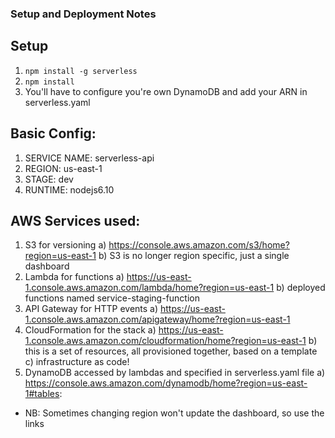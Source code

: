 ### Setup and Deployment Notes

## Setup
1) `npm install -g serverless`
2) `npm install`
3) You'll have to configure you're own DynamoDB and add your ARN in serverless.yaml

## Basic Config:
1) SERVICE NAME: serverless-api
2) REGION: us-east-1
3) STAGE: dev
4) RUNTIME: nodejs6.10

## AWS Services used:
1) S3 for versioning
  a) https://console.aws.amazon.com/s3/home?region=us-east-1
  b) S3 is no longer region specific, just a single dashboard
2) Lambda for functions
  a) https://us-east-1.console.aws.amazon.com/lambda/home?region=us-east-1
  b) deployed functions named service-staging-function
3) API Gateway for HTTP events
  a) https://us-east-1.console.aws.amazon.com/apigateway/home?region=us-east-1
4) CloudFormation for the stack
  a) https://us-east-1.console.aws.amazon.com/cloudformation/home?region=us-east-1
  b) this is a set of resources, all provisioned together, based on a template
  c) infrastructure as code!
5) DynamoDB accessed by lambdas and specified in serverless.yaml file
  a) https://console.aws.amazon.com/dynamodb/home?region=us-east-1#tables:

* NB: Sometimes changing region won't update the dashboard, so use the links
